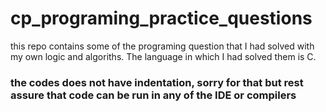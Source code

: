 # cp_programing_practice_questions
this repo contains some of the programing question that I had solved with my own logic and algoriths. 
The language in which I had solved them is C.

### the codes does not have indentation, sorry for that but rest assure that code can be run in any of the IDE or compilers ###
